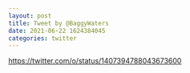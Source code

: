 ```yaml
--- 
layout: post 
title: Tweet by @BaggyWaters 
date: 2021-06-22 1624384045 
categories: twitter 
--- 
```

https://twitter.com/o/status/1407394788043673600